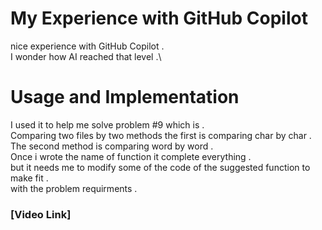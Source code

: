 # My Experience with GitHub Copilot
nice experience with GitHub Copilot .\
I wonder how AI reached that level .\
# Usage and Implementation
I used it to help me solve problem #9 which is .\
Comparing two files by two methods the first is comparing char by char .\
The second method is comparing word by word .\
Once i wrote the name of function it complete everything .\
but it needs me to modify some of the code of the suggested function to make fit .\
with the problem requirments .
### [Video Link]